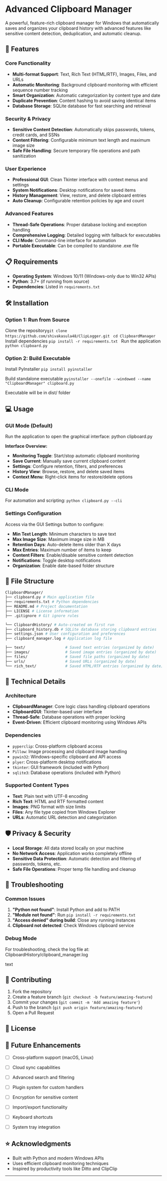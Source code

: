 # Advanced Clipboard Manager

A powerful, feature-rich clipboard manager for Windows that automatically saves and organizes your clipboard history with advanced features like sensitive content detection, deduplication, and automatic cleanup.

## 🚀 Features

### Core Functionality
- **Multi-format Support**: Text, Rich Text (HTML/RTF), Images, Files, and URLs
- **Automatic Monitoring**: Background clipboard monitoring with efficient sequence number tracking
- **Smart Organization**: Automatic categorization by content type and date
- **Duplicate Prevention**: Content hashing to avoid saving identical items
- **Database Storage**: SQLite database for fast searching and retrieval

### Security & Privacy
- **Sensitive Content Detection**: Automatically skips passwords, tokens, credit cards, and SSNs
- **Content Filtering**: Configurable minimum text length and maximum image size
- **Safe File Handling**: Secure temporary file operations and path sanitization

### User Experience
- **Professional GUI**: Clean Tkinter interface with context menus and settings
- **System Notifications**: Desktop notifications for saved items
- **History Management**: View, restore, and delete clipboard entries
- **Auto Cleanup**: Configurable retention policies by age and count

### Advanced Features
- **Thread-Safe Operations**: Proper database locking and exception handling
- **Comprehensive Logging**: Detailed logging with fallback for executables
- **CLI Mode**: Command-line interface for automation
- **Portable Executable**: Can be compiled to standalone .exe file

## 📋 Requirements

- **Operating System**: Windows 10/11 (Windows-only due to Win32 APIs)
- **Python**: 3.7+ (if running from source)
- **Dependencies**: Listed in `requirements.txt`

## 🛠️ Installation

### Option 1: Run from Source
Clone the repository`git clone https://github.com/shivakasula48/ClipLogger.git
`
`cd ClipboardManager
`
Install dependencies `pip install -r requirements.txt
`
Run the application `python clipboard.py
`
### Option 2: Build Executable
Install PyInstaller
`pip install pyinstaller
`

Build standalone executable
`pyinstaller --onefile --windowed --name "ClipboardManager" clipboard.py
`

Executable will be in dist/ folder


## 💻 Usage

### GUI Mode (Default)
Run the application to open the graphical interface:
python clipboard.py



**Interface Overview:**
- **Monitoring Toggle**: Start/stop automatic clipboard monitoring
- **Save Current**: Manually save current clipboard content
- **Settings**: Configure retention, filters, and preferences
- **History View**: Browse, restore, and delete saved items
- **Context Menu**: Right-click items for restore/delete options

### CLI Mode
For automation and scripting:
`python clipboard.py --cli
`


### Settings Configuration
Access via the GUI Settings button to configure:
- **Min Text Length**: Minimum characters to save text
- **Max Image Size**: Maximum image size in MB
- **Retention Days**: Auto-delete items older than X days
- **Max Entries**: Maximum number of items to keep
- **Content Filters**: Enable/disable sensitive content detection
- **Notifications**: Toggle desktop notifications
- **Organization**: Enable date-based folder structure

## 📁 File Structure

```bash
ClipboardManager/
├── clipboard.py # Main application file
├── requirements.txt # Python dependencies
├── README.md # Project documentation
├── LICENSE # License information
├── .gitignore # Git ignore rules

└── ClipboardHistory/ # Auto-created on first run
├── clipboard_history.db # SQLite database storing clipboard entries
├── settings.json # User configuration and preferences
├── clipboard_manager.log # Application log file

├── text/                  # Saved text entries (organized by date)  
├── images/                # Saved image entries (organized by date)  
├── files/                 # Saved file paths (organized by date)  
├── urls/                  # Saved URLs (organized by date)  
└── rich_text/             # Saved HTML/RTF entries (organized by date)  


```


## 🔧 Technical Details

### Architecture
- **ClipboardManager**: Core logic class handling clipboard operations
- **ClipboardGUI**: Tkinter-based user interface
- **Thread-Safe**: Database operations with proper locking
- **Event-Driven**: Efficient clipboard monitoring using Windows APIs

### Dependencies
- `pyperclip`: Cross-platform clipboard access
- `Pillow`: Image processing and clipboard image handling
- `pywin32`: Windows-specific clipboard and API access
- `plyer`: Cross-platform desktop notifications
- `tkinter`: GUI framework (included with Python)
- `sqlite3`: Database operations (included with Python)

### Supported Content Types
- **Text**: Plain text with UTF-8 encoding
- **Rich Text**: HTML and RTF formatted content
- **Images**: PNG format with size limits
- **Files**: Any file type copied from Windows Explorer
- **URLs**: Automatic URL detection and categorization

## 🛡️ Privacy & Security

- **Local Storage**: All data stored locally on your machine
- **No Network Access**: Application works completely offline
- **Sensitive Data Protection**: Automatic detection and filtering of passwords, tokens, etc.
- **Safe File Operations**: Proper temp file handling and cleanup

## 🐛 Troubleshooting

### Common Issues
1. **"Python not found"**: Install Python and add to PATH
2. **"Module not found"**: Run `pip install -r requirements.txt`
3. **"Access denied" during build**: Close any running instances
4. **Clipboard not detected**: Check Windows clipboard service

### Debug Mode
For troubleshooting, check the log file at:
ClipboardHistory/clipboard_manager.log

text

## 🤝 Contributing

1. Fork the repository
2. Create a feature branch (`git checkout -b feature/amazing-feature`)
3. Commit your changes (`git commit -m 'Add amazing feature'`)
4. Push to the branch (`git push origin feature/amazing-feature`)
5. Open a Pull Request

## 📝 License



## 🎯 Future Enhancements

- [ ] Cross-platform support (macOS, Linux)
- [ ] Cloud sync capabilities
- [ ] Advanced search and filtering
- [ ] Plugin system for custom handlers
- [ ] Encryption for sensitive content
- [ ] Import/export functionality
- [ ] Keyboard shortcuts
- [ ] System tray integration



## ⭐ Acknowledgments

- Built with Python and modern Windows APIs
- Uses efficient clipboard monitoring techniques
- Inspired by productivity tools like Ditto and ClipClip

---
